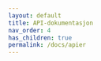 ```yaml
---
layout: default
title: API-dokumentasjon
nav_order: 4
has_children: true
permalink: /docs/apier
---
```

